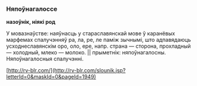 ### Няпоўнагалоссе
**назоўнік, ніякі род**

У мовазнаўстве: наяўнасць у стараславянскай мове ў каранёвых марфемах спалучэнняў ра, ла, ре, ле паміж зычнымі, што адпавядаюць усходнеславянскім оро, оло, ере, напр. страна — сторона, прохладный — холодный, млеко — молоко. || прыметнік: няпоўнагалосны. Няпоўнагалосныя спалучэнні.

<a rel="author">[http://rv-blr.com/](http://rv-blr.com/slounik.jsp?letterId=0&maskId=0&pageId=1949)</a>
